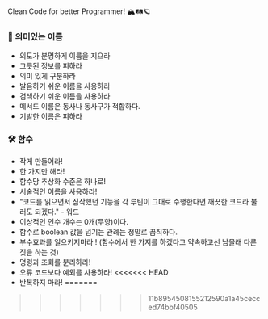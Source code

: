 Clean Code for better Programmer! 🏔🛤🪐

### 📄 의미있는 이름 
- 의도가 분명하게 이름을 지으라
- 그릇된 정보를 피하라
- 의미 있게 구분하라
- 발음하기 쉬운 이름을 사용하라
- 검색하기 쉬운 이름을 사용하라
- 메서드 이름은 동사나 동사구가 적합하다.
- 기발한 이름은 피하라

### 🛠 함수
- 작게 만들어라!
- 한 가지만 해라!
- 함수당 추상화 수준은 하나로!
- 서술적인 이름을 사용하라!
- "코드를 읽으면서 짐작했던 기능을 각 루틴이 그대로 수행한다면 깨끗한 코드라 불러도 되겠다." - 워드
- 이상적인 인수 개수는 0개(무항)이다.
- 함수로 boolean 값을 넘기는 관례는 정말로 끔직하다.
- 부수효과를 일으키지마라 ! (함수에서 한 가지를 하겠다고 약속하고선 남몰래 다른 짓을 하는 것)
- 명령과 조회를 분리하라!
- 오류 코드보다 예외를 사용하라! 
<<<<<<< HEAD
- 반복하지 마라!
=======
>>>>>>> 11b8954508155212590a1a45cecced74bbf40505
